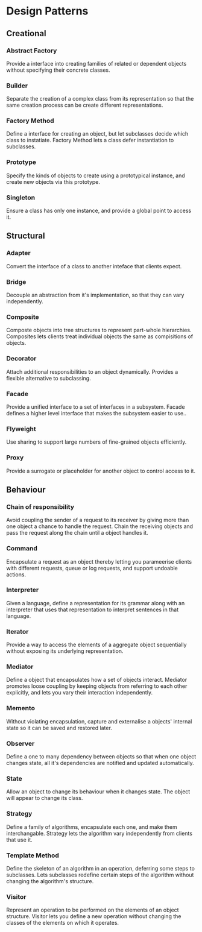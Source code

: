 # Design Patterns

## Creational 

###  Abstract Factory

Provide a interface into creating families of related or dependent objects without specifying their concrete classes.


###  Builder

Separate the creation of a complex class from its representation so that the same creation process can be create different representations.


### Factory Method

Define a interface for creating an object, but let subclasses decide which class to instatiate. Factory Method lets a class defer instantiation to subclasses.

### Prototype

Specify the kinds of objects to create using a prototypical instance, and create new objects via this prototype.

### Singleton

Ensure a class has only one instance, and provide a global point to access it. 

## Structural

### Adapter

Convert the interface of a class to another inteface that clients expect. 

### Bridge

Decouple an abstraction from it's implementation, so that they can vary independently.

### Composite

Composte objects into tree structures to represent part-whole hierarchies. Composites lets clients treat individual objects the same as compisitions of objects.

### Decorator

Attach additional responsibilities to an object dynamically. Provides a flexible alternative to subclassing.

### Facade

Provide a unified interface to a set of interfaces in a subsystem. Facade defines a higher level interface that makes the subsystem easier to use..

### Flyweight

Use sharing to support large numbers of fine-grained objects efficiently.

### Proxy

Provide a surrogate or placeholder for another object to control access to it.

## Behaviour

### Chain of responsibility

Avoid coupling the sender of a request to its receiver by giving more than one object a chance to handle the request. Chain the receiving objects and pass the request along the chain until a object handles it.

### Command

Encapsulate a request as an object thereby letting you parameerise clients with different requests, queue or log requests, and support undoable actions.

### Interpreter

Given a language, define a representation for its grammar along with an interpreter that uses that representation to interpret sentences in that language.

### Iterator

Provide a way to access the elements of a aggregate object sequentially without exposing its underlying representation.

### Mediator

Define a object that encapsulates how a set of objects interact. Mediator promotes loose coupling by keeping objects from referring to each other explicitly, and lets you vary their interaction independently.

### Memento

Without violating encapsulation, capture and externalise a objects' internal state so it can be saved and restored later.

### Observer

Define a one to many dependency between objects so that when one object changes state, all it's dependencies are notified and updated automatically.

### State

Allow an object to change its behaviour when it changes state. The object will appear to change its class.

### Strategy

Define a family of algorithms, encapsulate each one, and make them interchangable. Strategy lets the algorithm vary independently from clients that use it.

### Template Method

Define the skeleton of an algorithm in an operation, deferring some steps to subclasses. Lets subclasses redefine certain steps of the algorithm without changing the algorithm's structure.

### Visitor

Represent an operation to be performed on the elements of an object structure. Visitor lets you define a new operation without changing the classes of the elements on which it operates.
